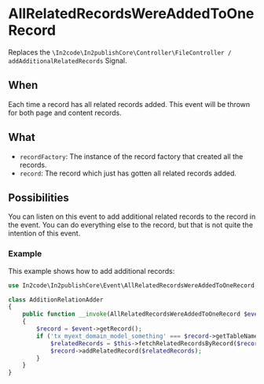 # AllRelatedRecordsWereAddedToOneRecord

Replaces the `\In2code\In2publishCore\Controller\FileController / addAdditionalRelatedRecords` Signal.

## When

Each time a record has all related records added. This event will be thrown for both page and content records.

## What

* `recordFactory`: The instance of the record factory that created all the records.
* `record`: The record which just has gotten all related records added.

## Possibilities

You can listen on this event to add additional related records to the record in the event. You can do everything else to
the record, but that is not quite the intention of this event.

### Example

This example shows how to add additional records:

```php
use In2code\In2publishCore\Event\AllRelatedRecordsWereAddedToOneRecord;

class AdditionRelationAdder
{
    public function __invoke(AllRelatedRecordsWereAddedToOneRecord $event): void
    {
        $record = $event->getRecord();
        if ('tx_myext_domain_model_something' === $record->getTableName()) {
            $relatedRecords = $this->fetchRelatedRecordsByRecord($record);
            $record->addRelatedRecord($relatedRecords);
        }
    }
}
```
